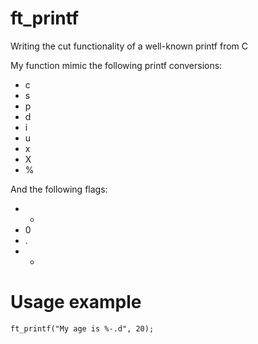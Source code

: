 # ft_printf
Writing the cut functionality of a well-known printf from C

My function mimic the following printf conversions:
- c
- s
- p
- d
- i
- u
- x
- X
- %

And the following flags:
- -
- 0
- .
- *

# Usage example

```
ft_printf("My age is %-.d", 20);
```
